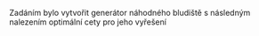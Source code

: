 Zadáním bylo vytvořit generátor náhodného bludiště s následným nalezením optimální cety pro jeho vyřešení
